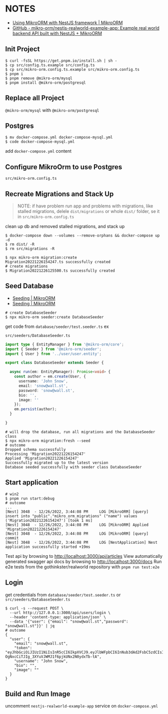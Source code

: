 # NOTES

- [Using MikroORM with NestJS framework | MikroORM](https://mikro-orm.io/docs/usage-with-nestjs)
- [GitHub - mikro-orm/nestjs-realworld-example-app: Example real world backend API built with NestJS + MikroORM](https://github.com/mikro-orm/nestjs-realworld-example-app)

## Init Project

```shell
$ curl -fsSL https://get.pnpm.io/install.sh | sh -
$ cp src/config.ts.example src/config.ts
$ cp src/mikro-orm.config.ts.example src/mikro-orm.config.ts
$ pnpm i
$ pnpm remove @mikro-orm/mysql
$ pnpm install @mikro-orm/postgresql
```

## Replace all Project

`@mikro-orm/mysql` with `@mikro-orm/postgresql`

## Postgres

```shell
$ mv docker-compose.yml docker-compose-mysql.yml
$ code docker-compose-mysql.yml
```

add `docker-compose.yml` content

## Configure MikroOrm to use Postgres

`src/mikro-orm.config.ts`

## Recreate Migrations and Stack Up

> NOTE: if have problem run app and problems with migrations, like stalled migrations, delele `dist/migrations` or whole `dist/` folder, se it in `src/mikro-orm.config.ts`

clean up db and removed stalled migrations, and stack up

```shell
$ docker-compose down --volumes --remove-orphans && docker-compose up -d
$ rm dist/ -R
$ rm src/migrations -R
```

```shell
$ npx mikro-orm migration:create
Migration20221226154247.ts successfully created
# create migrations
$ Migration20221226125500.ts successfully created
```

## Seed Database

- [Seeding | MikroORM](https://mikro-orm.io/docs/seeding)
- [Seeding | MikroORM](https://mikro-orm.io/docs/seeding#use-with-cli)

```shell
# create DatabaseSeeder
$ npx mikro-orm seeder:create DatabaseSeeder
```

get code from `database/seeder/test.seeder.ts` ex

`src/seeders/DatabaseSeeder.ts`

```ts
import type { EntityManager } from '@mikro-orm/core';
import { Seeder } from '@mikro-orm/seeder';
import { User } from '../user/user.entity';

export class DatabaseSeeder extends Seeder {

  async run(em: EntityManager): Promise<void> {
    const author = em.create(User, {
      username: 'John Snow',
      email: 'snow@wall.st',
      password: 'snow@wall.st',
      bio: '',
      image: ''
    });
    em.persist(author);
  }

}
```

```shell
# will drop the database, run all migrations and the DatabaseSeeder class
$ npx mikro-orm migration:fresh --seed
# outcome
Dropped schema successfully
Processing 'Migration20221226154247'
Applied 'Migration20221226154247'
Successfully migrated up to the latest version
Database seeded successfully with seeder class DatabaseSeeder
```

## Start application

```shell
# win2
$ pnpm run start:debug
# outcome
...
[Nest] 3048  - 12/26/2022, 3:44:08 PM     LOG [MikroORM] [query] insert into "public"."mikro_orm_migrations" ("name") values ('Migration20221226154247') [took 1 ms]
[Nest] 3048  - 12/26/2022, 3:44:08 PM     LOG [MikroORM] Applied 'Migration20221226154247'
[Nest] 3048  - 12/26/2022, 3:44:08 PM     LOG [MikroORM] [query] commit
[Nest] 3048  - 12/26/2022, 3:44:08 PM     LOG [NestApplication] Nest application successfully started +19ms
```

Test api by browsing to <http://localhost:3000/api/articles>
View automatically generated swagger api docs by browsing to <http://localhost:3000/docs>
Run e2e tests from the gothinkster/realworld repository with `pnpm run test:e2e`

## Login

get credentials from `database/seeder/test.seeder.ts` or `src/seeders/DatabaseSeeder.ts`

```shell
$ curl -s --request POST \
  --url http://127.0.0.1:3000/api/users/login \
  --header 'content-type: application/json' \
  --data '{"user": {"email": "snow@wall.st","password": "snow@wall.st"}}' | jq
# outcome
{
  "user": {
    "email": "snow@wall.st",
    "token": "eyJhbGciOiJIUzI1NiIsInR5cCI6IkpXVCJ9.eyJlbWFpbCI6InNub3dAd2FsbC5zdCIsImV4cCI6MTY3NzI1NDkxMC44MTcsImlkIjoxLCJ1c2VybmFtZSI6IkpvaG4gU25vdyIsImlhdCI6MTY3MjA3MDkxMH0.P-OgNxcCiTJIg_3XYuVJWMJ1f6pjkUNx2N0ydxTb-tA",
    "username": "John Snow",
    "bio": "",
    "image": ""
  }
}
```

## Build and Run Image



uncomment `nestjs-realworld-example-app` service on `docker-compose.yml`
